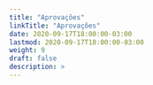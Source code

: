 ```yaml
---
title: "Aprovações"
linkTitle: "Aprovações"
date: 2020-09-17T18:00:00-03:00
lastmod: 2020-09-17T18:00:00-03:00
weight: 9
draft: false
description: >
---
```

